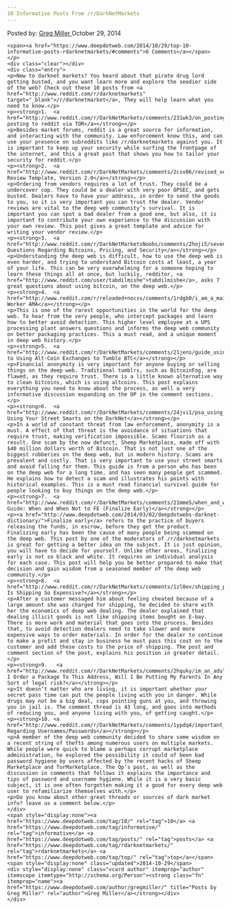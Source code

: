 ```yaml
---
10 Informative Posts From /r/DarkNetMarkets
---
```

<article class="post-listing post-7237 post type-post status-publish format-standard has-post-thumbnail hentry  tag-545 tag-informative tag-posts tag-rdarknetmarkets tag-top">
    <div class="post-inner">
        <span>Posted by: <a href="https://www.deepdotweb.com/author/gregmiller/" title="">Greg Miller </a></span>
    <span>October 29, 2014</span>
    
    <span><a href="https://www.deepdotweb.com/2014/10/29/top-10-informative-posts-rdarknetmarkets/#comments">6 Comments</a></span>
    </p>
    <div class="clear"></div>
    <div class="entry">
    <p>New to darknet markets? You heard about that pirate drug lord getting busted, and you want learn more and explore the seedier side of the web? Check out these 10 posts from <a href="http://www.reddit.com/r/darknetmarkets" target="_blank">/r/darknetmarket</a>, They will help learn what you need to know.</p>
    <p><strong>1.  <a href="http://www.reddit.com/r/DarkNetMarkets/comments/231wk3/on_posting_to_reddit_via_tor/">On posting to reddit via TOR</a></strong></p>
    <p>Besides market forums, reddit is a great source for information, and interacting with the community. Law enforcement know this, and can use your presence on subreddits like /r/darknetmarkets against you. It is important to keep up your security while surfing the frontpage of the internet, and this a great post that shows you how to tailor your security for reddit.</p>
    <p><strong>2.  <a href="http://www.reddit.com/r/DarkNetMarkets/comments/2csv06/revised_vendor_review_template_version_20/">Vendor Review Template, Version 2.0</a></strong></p>
    <p>Ordering from vendors requires a lot of trust. They could be a undercover cop. They could be a dealer with very poor OPSEC, and gets busted. Dealers have to have your address, in order to send the goods to you, so it is very important you can trust the dealer. Vendor reviews are vital to the deep web community’s survival. It is important you can spot a bad dealer from a good one, but also, it is important to contribute your own experience to the discussion with your own review. This post gives a great template and advice for writing your vendor review.</p>
    <p><strong>3.  <a href="http://www.reddit.com/r/DarkNetMarketsNoobs/comments/2hoji5/seven_questions_regarding_bitcoins_pricing_and/">Seven Questions Regarding Bitcoins, Pricing, and Security</a></strong></p>
    <p>Understanding the deep web is difficult, how to use the deep web is even harder, and trying to understand Bitcoin costs at least, a year of your life. This can be very overwhelming for a someone hoping to learn these things all at once, but luckily, redditor, <a href="http://www.reddit.com/user/tabdilmishe">tabdilmishe</a>, asks 7 great questions about using bitcoin, on the deep web.</p>
    <p><strong>4.  <a href="http://www.reddit.com/r/reloaded+nocss/comments/1rdgb0/i_am_a_mail_handler_with_the_usps_at_a_major+nocss">Postal Worker AMA</a></strong></p>
    <p>This is one of the rarest opportunities in the world for the deep web. To hear from the very people, who intercept packages and learn how to better avoid detection. This higher level employee at a UPS processing plant answers questions and informs the deep web community on better packaging practices. This a must read, and a unique moment in deep web history.</p>
    <p><strong>5.  <a href="http://www.reddit.com/r/DarkNetMarkets/comments/21jens/guide_using_altcoin_exchanges_to_tumble_your_btc/">Guide to Using Alt-Coin Exchanges to Tumble BTC</a></strong></p>
    <p>Financial anonymity is very important for anyone buying or selling things on the deep web. Traditional tumblrs, such as BitcoinFog, are flawed, as they require trust. There is a little known alternative way to clean bitcoins, which is using altcoins. This post explains everything you need to know about the process, as well a very informative discussion expanding on the OP in the comment sections.</p>
    <p><strong>6.  <a href="http://www.reddit.com/r/DarkNetMarkets/comments/24jvi1/psa_using_your_street_smarts_on_the_deep_web/">PSA: Using Your Street Smarts on the DarkNet</a></strong></p>
    <p>In a world of constant threat from law enforcement, anonymity is a must. A effect of that threat is the avoidance of situations that require trust, making verification impossible. Scams flourish as a result. One scam by the now defunct, Sheep Marketplace, made off with $40 million dollars worth of Bitcoin. That is not just one of the biggest robberies on the deep web, but in modern history. Scams are prevalent and costly. That is very important to use your street smarts and avoid falling for them. This guide is from a person who has been on the deep web for a long time, and has seen many people get scammed. He explains how to detect a scam and illustrates his points with historical examples. This is a must read financial survival guide for people looking to buy things on the deep web.</p>
    <p><strong>7.  <a href="http://www.reddit.com/r/DarkNetMarkets/comments/21mme5/when_and_when_not_to_fe/">Hugs&#8217; Guide: When and When Not to FE (Finalize Early)</a></strong></p>
    <p><a href="http://www.deepdotweb.com/2014/03/02/deepdotwebs-darknet-dictionary/">Finalize early</a> refers to the practice of buyers releasing the funds, in escrow, before they get the product. Finalizing early has been the cause of many people being scammed on the deep web. This post by one of the moderators of /r/darknetmarkets is great for getting a better idea on the subject. It is just opinion, you will have to decide for yourself. Unlike other areas, finalizing early is not so black and white. It requires an individual analysis for each case. This post will help you be better prepared to make that decision and gain wisdom from a seasoned member of the deep web community.</p>
    <p><strong>8.  <a href="http://www.reddit.com/r/DarkNetMarkets/comments/1zl0ev/shipping_prices_a_response_to_a_customer_that_a/">Why Is Shipping So Expensive?</a></strong></p>
    <p>After a customer messaged him about feeling cheated because of a large amount she was charged for shipping, he decided to share with her the economics of deep web dealing. The dealer explained that dealing illicit goods is not like shipping items bought on E-bay. There is more work and material that goes into the process. Besides that, to avoid detection dealers need to take slower and more expensive ways to order materials. In order for the dealer to continue to make a profit and stay in business he must pass this cost on to the customer and add these costs to the price of shipping. The post and comment section of the post, explains his position in greater detail.</p>
    <p><strong>9.   <a href="http://www.reddit.com/r/DarkNetMarkets/comments/2hquky/im_an_adult_living_with_my_parents_if_i_order_a/">If I Order a Package To This Address, Will I Be Putting My Parents In Any Sort of legal risk?</a></strong></p>
    <p>It doesn’t matter who are living, it is important whether your secret pass time can put the people living with you in danger. While drugs may not be a big deal, cops pointing guns at you, and throwing you in jail is. The comment thread is 43 long, and goes into methods of reducing you, and anyone living with you, of getting caught.</p>
    <p><strong>10. <a href="http://www.reddit.com/r/DarkNetMarkets/comments/1ypdq4/important_missing_coins_deposit_not_showing/">PSA Regarding Usernames/Passwords</a></strong></p>
    <p>A member of the deep web community decided to share some wisdom on a recent string of thefts among numerous users on multiple markets. While people were quick to blame a perhaps corrupt marketplace administration, he explored the possibility it could of been bad password hygiene by users affected by the recent hacks of Sheep Marketplace and TorMarketplace. The Op’s post, as well as the discussion in comments that follows it explains the importance and tips of password and username hygiene. While it is a very basic subject, it is one often forgotten making it a good for every deep web user to refamiliarize themselves with.</p>
    <p>Do you know about other great threads or sources of dark market info? leave us a comment below.</p>
    </div>
    <span style="display:none"><a href="https://www.deepdotweb.com/tag/10/" rel="tag">10</a> <a href="https://www.deepdotweb.com/tag/informative/" rel="tag">informative</a> <a href="https://www.deepdotweb.com/tag/posts/" rel="tag">posts</a> <a href="https://www.deepdotweb.com/tag/rdarknetmarkets/" rel="tag">rdarknetmarkets</a> <a href="https://www.deepdotweb.com/tag/top/" rel="tag">top</a></span> <span style="display:none" class="updated">2014-10-29</span>
    <div style="display:none" class="vcard author" itemprop="author" itemscope itemtype="http://schema.org/Person"><strong class="fn" itemprop="name"><a href="https://www.deepdotweb.com/author/gregmiller/" title="Posts by Greg Miller" rel="author">Greg Miller</a></strong></div>
    </div>
</article>

